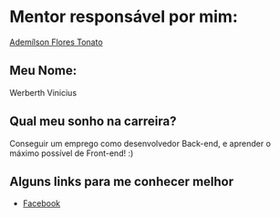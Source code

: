 # Mentor responsável por mim:

[Ademílson Flores Tonato](/profiles/mentors/profiles/ademilson_tonato.md)

## Meu Nome:

Werberth Vinicius 

## Qual meu sonho na carreira?

Conseguir um emprego como desenvolvedor Back-end, e aprender o máximo possível de Front-end! :)

## Alguns links para me conhecer melhor

- [Facebook](https://www.facebook.com/werberthg)
